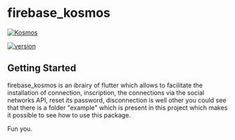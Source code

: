 # firebase_kosmos

[![Kosmos](https://img.shields.io/badge/kosmos-blue.svg)](https://kosmos-digital.com)

[![version](https://img.shields.io/badge/version-1.0.2-yellow.svg)](https://semver.org)

## Getting Started

firebase_kosmos is an ibrairy of flutter which allows to facilitate the installation of connection, inscription, the connections via the social networks API, reset its password, disconnection is well other you could see that there is a folder "example" which is present in this project which makes it possible to see how to use this package.

Fun you.